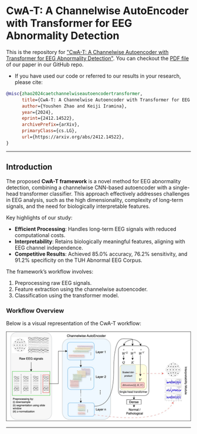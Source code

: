 # CwA-T: A Channelwise AutoEncoder with Transformer for EEG Abnormality Detection

This is the repository for ["CwA-T: A Channelwise Autoencoder with Transformer for EEG Abnormality Detection"](https://github.com/YossiZhao/CAE-T). You can checkout the [PDF file](https://github.com/YossiZhao/CwA-T/paper/CwA-T.pdf) of our paper in our GitHub repo.

- If you have used our code or referred to our results in your research, please cite:

```bibtex
@misc{zhao2024caetchannelwiseautoencodertransformer,
      title={CwA-T: A Channelwise Autoencoder with Transformer for EEG Abnormality Detection}, 
      author={Youshen Zhao and Keiji Iramina},
      year={2024},
      eprint={2412.14522},
      archivePrefix={arXiv},
      primaryClass={cs.LG},
      url={https://arxiv.org/abs/2412.14522}, 
}
```
---

## Introduction

The proposed **CwA-T framework** is a novel method for EEG abnormality detection, combining a channelwise CNN-based autoencoder with a single-head transformer classifier. This approach effectively addresses challenges in EEG analysis, such as the high dimensionality, complexity of long-term signals, and the need for biologically interpretable features.

Key highlights of our study:
- **Efficient Processing**: Handles long-term EEG signals with reduced computational costs.
- **Interpretability**: Retains biologically meaningful features, aligning with EEG channel independence.
- **Competitive Results**: Achieved 85.0% accuracy, 76.2% sensitivity, and 91.2% specificity on the TUH Abnormal EEG Corpus.

The framework’s workflow involves:
1. Preprocessing raw EEG signals.
2. Feature extraction using the channelwise autoencoder.
3. Classification using the transformer model.

### Workflow Overview

Below is a visual representation of the CwA-T workflow:

![Workflow Overview](https://github.com/YossiZhao/CAE-T/blob/v1.2/images/Overview.jpeg)

---
